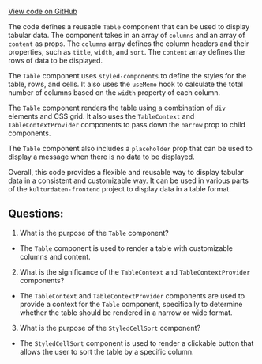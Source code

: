 [View code on GitHub](https://github.com/technologiestiftung/kulturdaten-frontend/blob/master/components/table/index.tsx)

The code defines a reusable `Table` component that can be used to display tabular data. The component takes in an array of `columns` and an array of `content` as props. The `columns` array defines the column headers and their properties, such as `title`, `width`, and `sort`. The `content` array defines the rows of data to be displayed.

The `Table` component uses `styled-components` to define the styles for the table, rows, and cells. It also uses the `useMemo` hook to calculate the total number of columns based on the `width` property of each column.

The `Table` component renders the table using a combination of `div` elements and CSS grid. It also uses the `TableContext` and `TableContextProvider` components to pass down the `narrow` prop to child components.

The `Table` component also includes a `placeholder` prop that can be used to display a message when there is no data to be displayed.

Overall, this code provides a flexible and reusable way to display tabular data in a consistent and customizable way. It can be used in various parts of the `kulturdaten-frontend` project to display data in a table format.
## Questions: 
 1. What is the purpose of the `Table` component?
- The `Table` component is used to render a table with customizable columns and content.

2. What is the significance of the `TableContext` and `TableContextProvider` components?
- The `TableContext` and `TableContextProvider` components are used to provide a context for the `Table` component, specifically to determine whether the table should be rendered in a narrow or wide format.

3. What is the purpose of the `StyledCellSort` component?
- The `StyledCellSort` component is used to render a clickable button that allows the user to sort the table by a specific column.